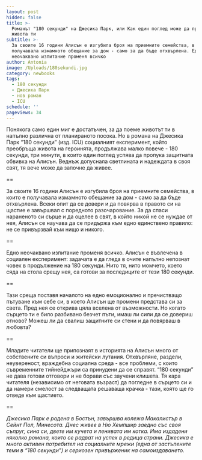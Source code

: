 ```yaml
---
layout: post
hidden: false
title: >-
  Романът "180 секунди" на Джесика Парк, или Как един поглед може да промени
  живота ти
subtitle: >-
  За своите 16 години Алисън е изгубила броя на приемните семейства, в които е
  получавала измамното обещание за дом - само за да бъде отхвърлена. Едно
  неочаквано изпитание променя всичко
author: Antonia
image: /Uploads/180sekundi.jpg
category: newbooks
tags:
  - 180 секунди
  - Джесика Парк
  - нов роман
  - ICU
schedule: ''
pageviews: 34
---
```

Понякога само един миг е достатъчен, за да поеме животът ти в напълно различна от планираното посока. Но в романа на Джесика Парк “180 секунди” (изд. ICU) социалният експеримент, който преобръща живота на героинята, продължава малко повече - 180 секунди, три минути, в които един поглед успява да пропука защитната обвивка на Алисън. Веднъж допуснала светлината и надеждата в своя свят, тя вече може да започне да живее.

\==

За своите 16 години Алисън е изгубила броя на приемните семейства, в които е получавала измамното обещание за дом - само за да бъде отхвърлена. Всеки опит да се довери и да повярва в правото си на щастие е завършвал с поредното разочарование. За да спаси нараненото си сърце и да оцелее в свят, в който никой не се нуждае от нея, Алисън се научава да се придържа към едно единствено правило: не се привързвай към нищо и никого.

\==

Едно неочаквано изпитание променя всичко. Алисън е въвлечена в социален експеримент: задачата е да гледа в очите напълно непознат човек в продължение на 180 секунди. Нито тя, нито момчето, което сяда на стола срещу нея, са готови за последиците от тези 180 секунди.

\==

Тази среща поставя началото на едно емоционално и пречистващо пътуване към себе си, в което Алисън ще промени представа си за света. Пред нея се открива цяла вселена от възможности. Но когато сърцето ти е било разбивано безчет пъти, имаш ли сили да се довериш отново? Можеш ли да свалиш защитните си стени и да повярваш в любовта?

\==

Младите читатели ще припознаят в историята на Алисън много от собствените си въпроси и житейски лутания. Отхвърляне, раздели, неувереност, враждебна социална среда - все проблеми, с които съвременните тийнейджъри са принудени да се справят. “180 секунди” не дава готови отговори и не борави със заучени клишета. Тя кара читателя (независимо от неговата възраст) да погледне в сърцето си и да намери смелост за следващата решаваща крачка - тази, която ще го отведе към щастието.

\==

_Джесика Парк е родена в Бостън, завършва колежа Макалистър в Сейнт Пол, Минесота. Днес живее в Ню Хемпшир заедно със своя съпруг, сина си, двете им кучета и ленивата им котка. Има издадени няколко романа, които се радват на успех в редица страни. Джесика е много активен потребител на социалните мрежи (една от застъпените теми в “180 секунди”) и сериозен привърженик на самоиздаването._
